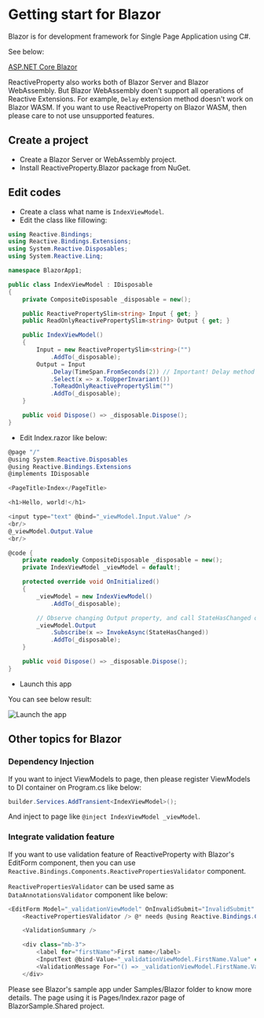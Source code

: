 # Getting start for Blazor

Blazor is for development framework for Single Page Application using C#.

See below:

[ASP.NET Core Blazor](https://docs.microsoft.com/en-us/aspnet/core/blazor/)

ReactiveProperty also works both of Blazor Server and Blazor WebAssembly. But Blazor WebAssembly doen't support all operations of Reactive Extensions. For example, `Delay` extension method doesn't work on Blazor WASM.
If you want to use ReactiveProperty on Blazor WASM, then please care to not use unsupported features. 

## Create a project

- Create a Blazor Server or WebAssembly project.
- Install ReactiveProperty.Blazor package from NuGet.

## Edit codes

- Create a class what name is `IndexViewModel`.
- Edit the class like fillowing:

```csharp
using Reactive.Bindings;
using Reactive.Bindings.Extensions;
using System.Reactive.Disposables;
using System.Reactive.Linq;

namespace BlazorApp1;

public class IndexViewModel : IDisposable
{
    private CompositeDisposable _disposable = new();

    public ReactivePropertySlim<string> Input { get; }
    public ReadOnlyReactivePropertySlim<string> Output { get; }

    public IndexViewModel()
    {
        Input = new ReactivePropertySlim<string>("")
            .AddTo(_disposable);
        Output = Input
            .Delay(TimeSpan.FromSeconds(2)) // Important! Delay method doesn't work on Blazor WASM. If you are working on WASM, then please remove this line.
            .Select(x => x.ToUpperInvariant())
            .ToReadOnlyReactivePropertySlim("")
            .AddTo(_disposable);
    }

    public void Dispose() => _disposable.Dispose();
}
```

- Edit Index.razor like below:

```csharp
@page "/"
@using System.Reactive.Disposables
@using Reactive.Bindings.Extensions
@implements IDisposable

<PageTitle>Index</PageTitle>

<h1>Hello, world!</h1>

<input type="text" @bind="_viewModel.Input.Value" />
<br/>
@_viewModel.Output.Value
<br/>

@code {
    private readonly CompositeDisposable _disposable = new();
    private IndexViewModel _viewModel = default!;

    protected override void OnInitialized()
    {
        _viewModel = new IndexViewModel()
            .AddTo(_disposable);

        // Observe changing Output property, and call StateHasChanged on UI thread.
        _viewModel.Output
            .Subscribe(x => InvokeAsync(StateHasChanged))
            .AddTo(_disposable);
    }

    public void Dispose() => _disposable.Dispose();
}
```

- Launch this app

You can see below result:

![Launch the app](.images/blazor-helloworld.png)

## Other topics for Blazor

### Dependency Injection

If you want to inject ViewModels to page, then please register ViewModels to DI container on Program.cs like below:

```csharp
builder.Services.AddTransient<IndexViewModel>();
```

And inject to page like `@inject IndexViewModel _viewModel`.


### Integrate validation feature

If you want to use validation feature of ReactiveProperty with Blazor's EditForm component, then you can use `Reactive.Bindings.Components.ReactivePropertiesValidator` component.

`ReactivePropertiesValidator` can be used same as `DataAnnotationsValidator` component like below:

```csharp
<EditForm Model="_validationViewModel" OnInvalidSubmit="InvalidSubmit" OnValidSubmit="ValidSubmit">
    <ReactivePropertiesValidator /> @* needs @using Reactive.Bindings.Components *@

    <ValidationSummary />

    <div class="mb-3">
        <label for="firstName">First name</label>
        <InputText @bind-Value="_validationViewModel.FirstName.Value" class="form-control" />
        <ValidationMessage For="() => _validationViewModel.FirstName.Value" />
    </div>
```

Please see Blazor's sample app under Samples/Blazor folder to know more details. The page using it is Pages/Index.razor page of BlazorSample.Shared project.
